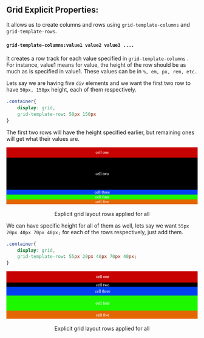 ## Grid Explicit Properties:

It allows us to create columns and rows using `grid-template-columns` and `grid-template-rows`.

#### `grid-template-columns:value1 value2 value3 .... `

It creates a row track for each value specified in `grid-template-columns` .
For instance, value1 means for value, the height of the row should be as much as is specified in value1.
These values can be in `%, em, px, rem, etc.`

Lets say we are having five `div` elements and we want the first two row to have `50px, 150px` height, each of them respectively.

```css
.container{
    display: grid,
    grid-template-row: 50px 150px
}

```

The first two rows will have the height specified earlier, but remaining ones will get what their values are.

![Explicit grid layout rows applied for all](../assets/temp-rows.png)

<p align="center">Explicit grid layout rows applied for all</p>

We can have specific height for all of them as well, lets say we want `55px 20px 40px 70px 40px;` for each of the rows respectively, just add them.

```css
.container{
    display: grid,
    grid-template-row: 55px 20px 40px 70px 40px;
}

```

![Explicit grid layout rows applied for all](../assets/temp-rows-all.png)

<p align="center">Explicit grid layout rows applied for all</p>
